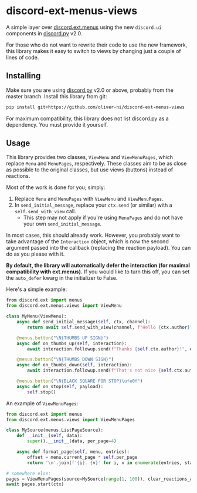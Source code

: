 # discord-ext-menus-views

A simple layer over [discord.ext.menus](https://github.com/Rapptz/discord-ext-menus) using the new `discord.ui` components in [discord.py](https://github.com/Rapptz/discord.py) v2.0.

For those who do not want to rewrite their code to use the new framework, this library makes it easy to switch to views by changing just a couple of lines of code.

## Installing

Make sure you are using [discord.py](https://github.com/Rapptz/discord.py) v2.0 or above, probably from the master branch. Install this library from git:

```sh
pip install git+https://github.com/oliver-ni/discord-ext-menus-views
```

For maximum compatibility, this library does not list discord.py as a dependency. You must provide it yourself.

## Usage

This library provides two classes, `ViewMenu` and `ViewMenuPages`, which replace `Menu` and `MenuPages`, respectively. These classes aim to be as close as possible to the original classes, but use views (buttons) instead of reactions.

Most of the work is done for you; simply:

1. Replace `Menu` and `MenuPages` with `ViewMenu` and `ViewMenuPages`.
2. In `send_initial_message`, replace your `ctx.send` (or similar) with a `self.send_with_view` call.
   - This step may not apply if you're using `MenuPages` and do not have your own `send_initial_message`.

In most cases, this should already work. However, you probably want to take advantage of the `Interaction` object, which is now the second argument passed into the callback (replacing the reaction payload). You can do as you please with it.

**By default, the library will automatically defer the interaction (for maximal compatibility with ext.menus).** If you would like to turn this off, you can set the `auto_defer` kwarg in the initializer to False.

Here's a simple example:

```py
from discord.ext import menus
from discord.ext.menus.views import ViewMenu

class MyMenu(ViewMenu):
    async def send_initial_message(self, ctx, channel):
        return await self.send_with_view(channel, f"Hello {ctx.author}")

    @menus.button("\N{THUMBS UP SIGN}")
    async def on_thumbs_up(self, interaction):
        await interaction.followup.send(f"Thanks {self.ctx.author}!", ephemeral=True)

    @menus.button("\N{THUMBS DOWN SIGN}")
    async def on_thumbs_down(self, interaction):
        await interaction.followup.send(f"That's not nice {self.ctx.author}...", ephemeral=True)

    @menus.button("\N{BLACK SQUARE FOR STOP}\ufe0f")
    async def on_stop(self, payload):
        self.stop()
```

An example of `ViewMenuPages`:

```py
from discord.ext import menus
from discord.ext.menus.views import ViewMenuPages

class MySource(menus.ListPageSource):
    def __init__(self, data):
        super().__init__(data, per_page=4)

    async def format_page(self, menu, entries):
        offset = menu.current_page * self.per_page
        return '\n'.join(f'{i}. {v}' for i, v in enumerate(entries, start=offset))

# somewhere else:
pages = ViewMenuPages(source=MySource(range(1, 100)), clear_reactions_after=True)
await pages.start(ctx)
```
